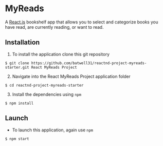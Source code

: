 # MyReads

A [React.js]() bookshelf app that allows you to select and categorize books you have read, are currently reading, or want to read.

## Installation

1. To install the application clone this git repository

```
$ git clone https://github.com/batwell31/reactnd-project-myreads-starter.git React MyReads Project
```

2. Navigate into the React MyReads Project application folder

```
$ cd reactnd-project-myreads-starter
```

3. Install the dependencies using `npm`

```
$ npm install
```

## Launch

* To launch this application, again use `npm`

```
$ npm start
```